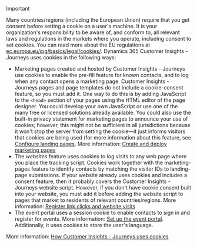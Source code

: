 > [!IMPORTANT]
> Many countries/regions (including the European Union) require that you get consent before setting a cookie on a user's machine. It is your organization's responsibility to be aware of, and conform to, all relevant laws and regulations in the markets where you operate, including consent to set cookies. You can read more about the EU regulations at [ec.europa.eu/ipg/basics/legal/cookies/](https://ec.europa.eu/ipg/basics/legal/cookies/). Dynamics 365 Customer Insights - Journeys uses cookies in the following ways:
> - Marketing pages created and hosted by Customer Insights - Journeys use cookies to enable the pre-fill feature for known contacts, and to log when any contact opens a marketing page. Customer Insights - Journeys pages and page templates do not include a cookie-consent feature, so you must add it. One way to do this is by adding JavaScript to the `<head>` section of your pages using the HTML editor of the page designer. You could develop your own JavaScript or use one of the many free or licensed solutions already available. You could also use the built-in privacy statement for marketing pages to announce your use of cookies; however, this might not be sufficient in all jurisdictions because it won't stop the server from setting the cookie&mdash;it just informs visitors that cookies are being used (for more information about this feature, see [Configure landing pages](../mkt-settings-landing-pages.md). More information: [Create and deploy marketing pages](../create-deploy-marketing-pages.md)
> - The *websites* feature uses cookies to log visits to any web page where you place the tracking script. Cookies work together with the marketing-pages feature to identify contacts by matching the visitor IDs to landing-page submissions. If your website already uses cookies and includes a consent feature, then it probably covers the Customer Insights - Journeys website script. However, if you don't have cookie consent built into your website, you must add it before adding the website script to pages that market to residents of relevant countries/regions. More information: [Register link clicks and website visits](../register-engagement.md)
> - The event portal uses a session cookie to enable contacts to sign in and register for events. More information: [Set up the event portal](../set-up-event-portal.md). Additionally, it uses cookies to store the user's language.
> 
> More information: [How Customer Insights - Journeys uses cookies](../cookies.md)
